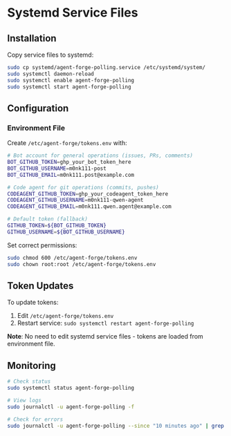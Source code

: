 # Systemd Service Files

## Installation

Copy service files to systemd:

```bash
sudo cp systemd/agent-forge-polling.service /etc/systemd/system/
sudo systemctl daemon-reload
sudo systemctl enable agent-forge-polling
sudo systemctl start agent-forge-polling
```

## Configuration

### Environment File

Create `/etc/agent-forge/tokens.env` with:

```bash
# Bot account for general operations (issues, PRs, comments)
BOT_GITHUB_TOKEN=ghp_your_bot_token_here
BOT_GITHUB_USERNAME=m0nk111-post
BOT_GITHUB_EMAIL=m0nk111.post@example.com

# Code agent for git operations (commits, pushes)
CODEAGENT_GITHUB_TOKEN=ghp_your_codeagent_token_here
CODEAGENT_GITHUB_USERNAME=m0nk111-qwen-agent
CODEAGENT_GITHUB_EMAIL=m0nk111.qwen.agent@example.com

# Default token (fallback)
GITHUB_TOKEN=${BOT_GITHUB_TOKEN}
GITHUB_USERNAME=${BOT_GITHUB_USERNAME}
```

Set correct permissions:

```bash
sudo chmod 600 /etc/agent-forge/tokens.env
sudo chown root:root /etc/agent-forge/tokens.env
```

## Token Updates

To update tokens:

1. Edit `/etc/agent-forge/tokens.env`
2. Restart service: `sudo systemctl restart agent-forge-polling`

**Note**: No need to edit systemd service files - tokens are loaded from environment file.

## Monitoring

```bash
# Check status
sudo systemctl status agent-forge-polling

# View logs
sudo journalctl -u agent-forge-polling -f

# Check for errors
sudo journalctl -u agent-forge-polling --since "10 minutes ago" | grep -i error
```
